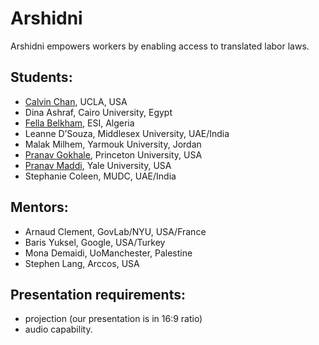 # Arshidni

Arshidni empowers workers by enabling access to translated labor laws.

## Students:

- [Calvin Chan](http://thecalvinchan.com), UCLA, USA
- Dina Ashraf, Cairo University, Egypt
- [Fella Belkham](https://github.com/fichtte), ESI, Algeria
- Leanne D’Souza, Middlesex University, UAE/India
- Malak Milhem, Yarmouk University, Jordan
- [Pranav Gokhale](https://github.com/pranav_gokhale), Princeton University, USA
- [Pranav Maddi](https://github.com/pmaddi), Yale University, USA
- Stephanie Coleen, MUDC, UAE/India

## Mentors:
- Arnaud Clement, GovLab/NYU, USA/France
- Baris Yuksel, Google, USA/Turkey
- Mona Demaidi, UoManchester, Palestine
- Stephen Lang, Arccos, USA

## Presentation requirements: 

- projection (our presentation is in 16:9 ratio)
- audio capability.

